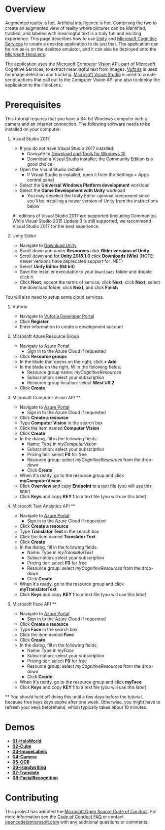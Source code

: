 # Overview

Augmented reality is hot. Artificial intelligence is hot. Combining the two to create an augmented view of reality where pictures can be identified, tracked, and labeled with meaningful text is a truly fun and exciting experience. This page describes how to use [Unity](https://unity3d.com/unity/beta) and [Microsoft Cognitive Services](https://azure.microsoft.com/en-us/services/cognitive-services/) to create a desktop application to do just that. The application can be run as-is on the desktop emulator, and it can also be deployed onto the [Microsoft HoloLens](https://www.microsoft.com/en-us/hololens).

The application uses the [Microsoft Computer Vision API](https://azure.microsoft.com/en-us/services/cognitive-services/computer-vision/), part of Microsoft Cognitive Services, to extract meaningful text from images. [Vuforia](https://library.vuforia.com/articles/Training/Object-Recognition) is used for image detection and tracking. [Microsoft Visual Studio](https://www.visualstudio.com/) is used to create script actions that call out to the Computer Vision API and also to deploy the application to the HoloLens.

# Prerequisites

This tutorial requires that you have a 64-bit Windows computer with a camera and an internet connection. The following software needs to be installed on your computer:

1. Visual Studio 2017
   - If you do not have Visual Studio 2017 installed:
     - Navigate to [Download and Tools for Windows 10](https://developer.microsoft.com/en-us/windows/downloads)
     - Download a Visual Studio installer; the Community Edition is a good choice
   - Open the Visual Studio installer
	 - If Visual Studio is installed, open it from the Settings > Apps control panel
   - Select the **Universal Windows Platform development** workload
   - Select the **Game Development with Unity** workload
     - You may deselect the Unity Editor optional component since you'll be installing a newer version of Unity from the instructions below

   All editions of Visual Studio 2017 are supported (including Community). While Visual Studio 2015 Update 3 is still supported, we recommend Visual Studio 2017 for the best experience.

1. Unity Editor
   - Navigate to [Download Unity](https://unity3d.com/get-unity/download)
   - Scroll down and under **Resources** click **Older versions of Unity**
   - Scroll down and for **Unity 2018.1.0** click **Downloads (Win)** (NOTE: newer versions have deprecated support for .NET)
   - Select **Unity Editor (64 bit)**
   - Save the installer executable to your `Downloads` folder and double click it
   - Click **Next**, accept the terms of service, click **Next**, click **Next**, select the download folder, click **Next**, and click **Finish**

You will also need to setup some cloud services.

1. Vuforia
   - Navigate to [Vuforia Developer Portal](https://developer.vuforia.com)
   - Click **Register**
   - Enter information to create a development account

1. Microsoft Azure Resource Group
   - Navigate to [Azure Portal](https://ms.portal.azure.com)
     - Sign in to the Azure Cloud if requested
   - Click **Resource groups**
   - In the blade that opens on the right, click **+ Add**
   - In the blade on the right, fill in the following fields:
	 - Resource group name: *myCognitiveResources*
	 - Subscription: select your subscription
	 - Resource group location: select **West US 2**
   - Click **Create**

1. Microsoft Computer Vision API **
   - Navigate to [Azure Portal](https://ms.portal.azure.com)
     - Sign in to the Azure Cloud if requested
   - Click **Create a resource**
   - Type **Computer Vision** in the search box
   - Click the item named **Computer Vision**
   - Click **Create**
   - In the dialog, fill in the following fields:
	 - Name: Type in *myComputerVision*
	 - Subscription: select your subscription
	 - Pricing tier: select **F0** for free
	 - Resource group: select *myCognitiveResources* from the drop-down
     - Click **Create**
   - When it's ready, go to the resource group and click **myComputerVision**
   - Click **Overview** and copy **Endpoint** to a text file (you will use this later)
   - Click **Keys** and copy **KEY 1** to a text file (you will use this later)

1. Microsoft Text Analytics API **
   - Navigate to [Azure Portal](https://ms.portal.azure.com)
     - Sign in to the Azure Cloud if requested
   - Click **Create a resource**
   - Type **Translator Text** in the search box
   - Click the item named **Translator Text**
   - Click **Create**
   - In the dialog, fill in the following fields:
	 - Name: Type in *myTranslatorText*
	 - Subscription: select your subscription
	 - Pricing tier: select **F0** for free
	 - Resource group: select *myCognitiveResources* from the drop-down
     - Click **Create**
   - When it's ready, go to the resource group and click **myTranslatorText**
   - Click **Keys** and copy **KEY 1** to a text file (you will use this later)

1. Microsoft Face API **
   - Navigate to [Azure Portal](https://ms.portal.azure.com)
     - Sign in to the Azure Cloud if requested
   - Click **Create a resource**
   - Type **Face** in the search box
   - Click the item named **Face**
   - Click **Create**
   - In the dialog, fill in the following fields:
	 - Name: Type in *myFace*
	 - Subscription: select your subscription
	 - Pricing tier: select **F0** for free
	 - Resource group: select *myCognitiveResources* from the drop-down
	 - Click **Create**
   - When it's ready, go to the resource group and click **myFace**
   - Click **Keys** and copy **KEY 1** to a text file (you will use this later)

** You should hold off doing this until a few days before the tutorial, because free keys keys expire after one week. Otherwise, you might have to refresh your keys beforehand, which typically takes about 10 minutes.

# Demos

- [**01-HoloWorld**](01-HoloWorld/README.md)
- [**02-Cube**](02-Cube/README.md)
- [**03-ImageLabels**](03-ImageLabels/README.md)
- [**04-Camera**](04-Camera/README.md)
- [**05-OCR**](05-OCR/README.md)
- [**06-Handwriting**](06-Handwriting/README.md)
- [**07-Translate**](07-Translate/README.md)
- [**08-FacialRecognition**](08-FacialRecognition/README.md)

# Contributing

This project has adopted the [Microsoft Open Source Code of Conduct](https://opensource.microsoft.com/codeofconduct/). For more information see the [Code of Conduct FAQ](https://opensource.microsoft.com/codeofconduct/faq/) or contact [opencode@microsoft.com](mailto:opencode@microsoft.com) with any additional questions or comments.
